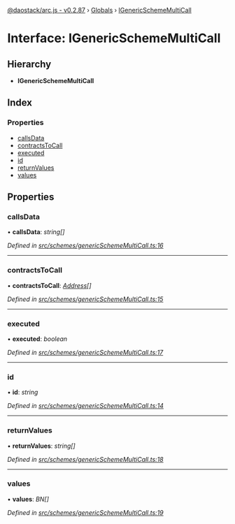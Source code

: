 [@daostack/arc.js - v0.2.87](../README.md) › [Globals](../globals.md) › [IGenericSchemeMultiCall](igenericschememulticall.md)

# Interface: IGenericSchemeMultiCall

## Hierarchy

* **IGenericSchemeMultiCall**

## Index

### Properties

* [callsData](igenericschememulticall.md#callsdata)
* [contractsToCall](igenericschememulticall.md#contractstocall)
* [executed](igenericschememulticall.md#executed)
* [id](igenericschememulticall.md#id)
* [returnValues](igenericschememulticall.md#returnvalues)
* [values](igenericschememulticall.md#values)

## Properties

###  callsData

• **callsData**: *string[]*

*Defined in [src/schemes/genericSchemeMultiCall.ts:16](https://github.com/daostack/alchemy-monorepo/blob/6a18bc5/packages/arc.js/src/schemes/genericSchemeMultiCall.ts#L16)*

___

###  contractsToCall

• **contractsToCall**: *[Address](../globals.md#address)[]*

*Defined in [src/schemes/genericSchemeMultiCall.ts:15](https://github.com/daostack/alchemy-monorepo/blob/6a18bc5/packages/arc.js/src/schemes/genericSchemeMultiCall.ts#L15)*

___

###  executed

• **executed**: *boolean*

*Defined in [src/schemes/genericSchemeMultiCall.ts:17](https://github.com/daostack/alchemy-monorepo/blob/6a18bc5/packages/arc.js/src/schemes/genericSchemeMultiCall.ts#L17)*

___

###  id

• **id**: *string*

*Defined in [src/schemes/genericSchemeMultiCall.ts:14](https://github.com/daostack/alchemy-monorepo/blob/6a18bc5/packages/arc.js/src/schemes/genericSchemeMultiCall.ts#L14)*

___

###  returnValues

• **returnValues**: *string[]*

*Defined in [src/schemes/genericSchemeMultiCall.ts:18](https://github.com/daostack/alchemy-monorepo/blob/6a18bc5/packages/arc.js/src/schemes/genericSchemeMultiCall.ts#L18)*

___

###  values

• **values**: *BN[]*

*Defined in [src/schemes/genericSchemeMultiCall.ts:19](https://github.com/daostack/alchemy-monorepo/blob/6a18bc5/packages/arc.js/src/schemes/genericSchemeMultiCall.ts#L19)*
